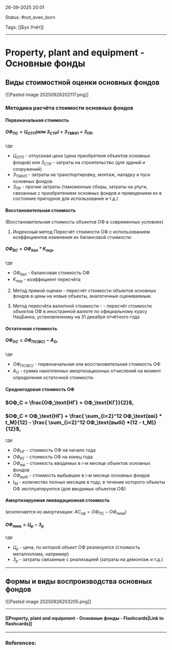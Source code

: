 
26-09-2025 20:01

Status: #not_even_born

Tags: [[Бух Учёт]]

---
# Property, plant and equipment  - Основные фонды


## Виды стоимостной оценки основных фондов

![[Pasted image 20250926202117.png]]


### Методика расчёта стоимости основных фондов

#### Первоначальная стоимость

##### $ОФ_\text{ПС} = Ц_\text{ОТП} (\text{или } З_\text{СТР}) + З_\text{ТМНП} + З_\text{ПР}$,

где
- $Ц_\text{ОТП}$ - отпускная цена (цена приобретеня объектов основных фондов)
или $З_\text{СТР}$ - затраты на строительство (для зданий и сооружений)
- $З_\text{ТМНП}$ - затраты на транспортировку, монтаж, наладку и пуск основных фондов.
- $З_\text{ПР}$ - прочие затраты (таможенные сборы, затраты на улуги, связанные с приобретением основных фондов и приведением их в состояние пригодное для использование и т.д.)

#### Восстановительная стоимость

(Восстановительная стоимость объектов ОФ в современных условиях)

1. Индексный метод
	Пересчёт стоимости ОФ с использованием коэффициентов изменения их балансовой стоимости:
##### $ОФ_\text{ВС} = ОФ_\text{бал}*К_\text{пер}$,
	
где 
- $ОФ_\text{бал}$ - балансовая стоимость ОФ
- $K_\text{пер}$ - коэффициент пересчёта
	
	
2. Метод прямой оценки - пересчёт стоимости объектов основных фондов в цены на новые объекты, аналогичные оцениваемым.
	
	
3. Метод пересчёта валютной стоимости - - пересчёт стоимости объектов ОФ в иностранной валюте по официальному курсу НацБанка, установленному на 31 декабря отчётного года


#### Остаточная стоимость

##### $ОФ_\text{ОС} = ОФ_\text{ПС(ВС)} - А_О$,

где 
- $ОФ_\text{ПС(ВС)}$ - первоначальная или восстановительная стоимость ОФ
- $A_\text{O}$ - сумма накопленных амортизационных отчислений на момент определения остаточной стоимости.

#### Среднегодовая стоимость ОФ

### $ОФ_С = \frac{ОФ_\text{НГ} + ОФ_\text{КГ}}{2}$,

### $ОФ_С = ОФ_\text{НГ} + \frac{ \sum_{i=2}^12 ОФ_\text{ввi} * t_М}{12} - \frac{ \sum_{i=2}^12 ОФ_\text{выбi} *(12 - t_М)}{12}$,

где
- $ОФ_\text{НГ}$ - стоимость ОФ на начало года
- $ОФ_\text{КГ}$ - стоимость ОФ на конец года
- $ОФ_\text{ввi}$ - стоимость вводимых в i-м месяце объектов основных фондов
- $ОФ_\text{выбi}$ - стоимость выбывших в i-м месяце основных фондов
- $t_M$ - количество полных месяцев в году, в течение которого объекты ОФ эксплуатируются (для вводимых объектов ОФ)


#### Амортизируемая ликвидационная стоимость

(исключается из амортизации: $АС_\text{оф} = ОФ_\text{ПС} - ОФ_\text{ликв}$)

#### $ОФ_\text{ликв} = Ц_р - З_р$

где 
- $Ц_р$ - цена, по которой объект ОФ реализуется (стоимость металлолома, например)
- $З_р$ - затраты связанные с реализацией (затраты на демонтаж и т.д.)

---

## Формы и виды воспроизводства основных фондов

![[Pasted image 20250926203205.png]]


----
#### [[Property, plant and equipment  - Основные фонды - Flashcards|Link to flashcards]]



---
### References:

